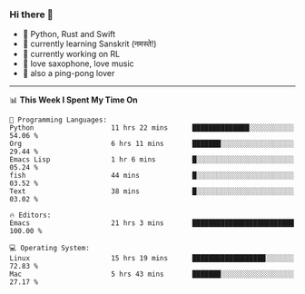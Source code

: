 ### Hi there 👋

- 📙 Python, Rust and Swift
- 🌱 currently learning Sanskrit (नमस्ते!)
- 🔭 currently working on RL
- 🎷 love saxophone, love music
- 🏓 also a ping-pong lover

<!--
**ZiqinGong/ZiqinGong** is a ✨ _special_ ✨ repository because its `README.md` (this file) appears on your GitHub profile.

Here are some ideas to get you started:

- 🔭 I’m currently working on ...
- 🌱 I’m currently learning ...
- 👯 I’m looking to collaborate on ...
- 🤔 I’m looking for help with ...
- 💬 Ask me about ...
- 📫 gongzq0301@sjtu.edu.cn
- 😄 Pronouns: ...
- ⚡ Fun fact: ...
-->

---

<!--START_SECTION:waka-->
📊 **This Week I Spent My Time On** 

```text
💬 Programming Languages: 
Python                   11 hrs 22 mins      ██████████████░░░░░░░░░░░   54.06 % 
Org                      6 hrs 11 mins       ███████░░░░░░░░░░░░░░░░░░   29.44 % 
Emacs Lisp               1 hr 6 mins         █░░░░░░░░░░░░░░░░░░░░░░░░   05.24 % 
fish                     44 mins             █░░░░░░░░░░░░░░░░░░░░░░░░   03.52 % 
Text                     38 mins             █░░░░░░░░░░░░░░░░░░░░░░░░   03.02 % 

🔥 Editors: 
Emacs                    21 hrs 3 mins       █████████████████████████   100.00 % 

💻 Operating System: 
Linux                    15 hrs 19 mins      ██████████████████░░░░░░░   72.83 % 
Mac                      5 hrs 43 mins       ███████░░░░░░░░░░░░░░░░░░   27.17 % 
```


<!--END_SECTION:waka-->
